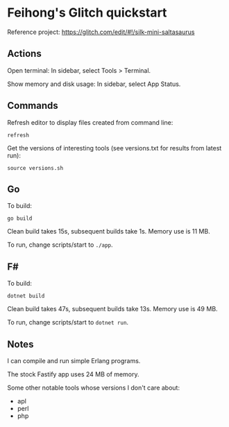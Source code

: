# Feihong's Glitch quickstart

Reference project: https://glitch.com/edit/#!/silk-mini-saltasaurus

## Actions

Open terminal: In sidebar, select Tools > Terminal.

Show memory and disk usage: In sidebar, select App Status.

## Commands

Refresh editor to display files created from command line:

    refresh

Get the versions of interesting tools (see versions.txt for results from latest run):

    source versions.sh

## Go

To build:

    go build

Clean build takes 15s, subsequent builds take 1s. Memory use is 11 MB.

To run, change scripts/start to `./app`.

## F#

To build:

    dotnet build

Clean build takes 47s, subsequent builds take 13s. Memory use is 49 MB.

To run, change scripts/start to `dotnet run`.

## Notes

I can compile and run simple Erlang programs.

The stock Fastify app uses 24 MB of memory.

Some other notable tools whose versions I don't care about:

- apl
- perl
- php
